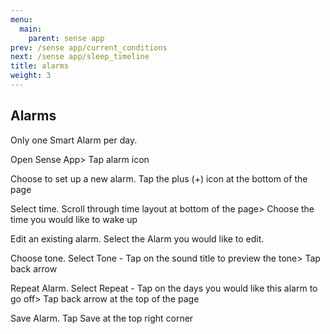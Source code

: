 ```yaml
---
menu:
  main:
    parent: sense app
prev: /sense app/current_conditions
next: /sense app/sleep_timeline
title: alarms
weight: 3
---
```


## Alarms


Only one Smart Alarm per day.


Open Sense App> Tap alarm icon


Choose to set up a new alarm. Tap the plus (+) icon at the bottom of the page


Select time. Scroll through time layout at bottom of the page> Choose the time you would like to wake up


Edit an existing alarm. Select the Alarm you would like to edit.


Choose tone. Select Tone - Tap on the sound title to preview the tone> Tap back arrow


Repeat Alarm. Select Repeat - Tap on the days you would like this alarm to go off> Tap back arrow at the top of the page


Save Alarm. Tap Save at the top right corner
